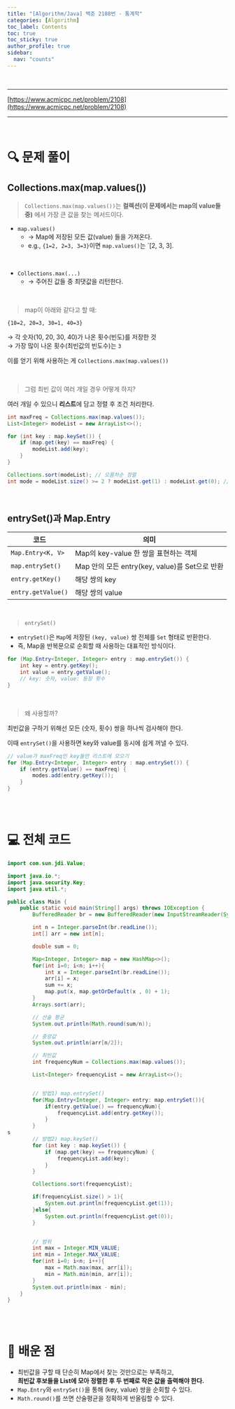 ```yaml
---
title: "[Algorithm/Java] 백준 2108번 - 통계학"
categories: [Algorithm]
toc_label: Contents
toc: true
toc_sticky: true
author_profile: true
sidebar:
  nav: "counts"
---
```


<br>

---

[https://www.acmicpc.net/problem/2108](https://www.acmicpc.net/problem/2108)

---

<br>

# 🔍 문제 풀이

## Collections.max(map.values())

> `Collections.max(map.values())`는 **컬렉션(이 문제에서는 map의 value들 중)** 에서 가장 큰 값을 찾는 메서드이다.

- `map.values()`
  - → Map에 저장된 모든 값(value) 들을 가져온다.
  - e.g., `{1=2, 2=3, 3=3}`이면 `map.values()`는 `[2, 3, 3].

<br>

- `Collections.max(...)`
  - → 주어진 값들 중 최댓값을 리턴한다.

<br>

> map이 아래와 같다고 할 때:

```
{10=2, 20=3, 30=1, 40=3}
```

→ 각 숫자(10, 20, 30, 40)가 나온 횟수(빈도)를 저장한 것<br>
→ 가장 많이 나온 횟수(최빈값의 빈도수)는 `3`

이를 얻기 위해 사용하는 게 `Collections.max(map.values())`

<br>

> 그럼 최빈 값이 여러 개일 경우 어떻게 하지?

여러 개일 수 있으니 **리스트**에 담고 정렬 후 조건 처리한다.

```java
int maxFreq = Collections.max(map.values());
List<Integer> modeList = new ArrayList<>();

for (int key : map.keySet()) {
    if (map.get(key) == maxFreq) {
        modeList.add(key);
    }
}

Collections.sort(modeList); // 오름차순 정렬
int mode = modeList.size() >= 2 ? modeList.get(1) : modeList.get(0); // 두 번째로 작은 값
```

<br>

## entrySet()과 Map.Entry

| 코드               | 의미                                           |
| ------------------ | ---------------------------------------------- |
| `Map.Entry<K, V>`  | Map의 key-value 한 쌍을 표현하는 객체          |
| `map.entrySet()`   | Map 안의 모든 entry(key, value)를 Set으로 반환 |
| `entry.getKey()`   | 해당 쌍의 key                                  |
| `entry.getValue()` | 해당 쌍의 value                                |

<br>

> `entrySet()`

- `entrySet()`은 `Map`에 저장된 `(key, value)` 쌍 전체를 `Set` 형태로 반환한다.
- 즉, Map을 반복문으로 순회할 때 사용하는 대표적인 방식이다.

```java
for (Map.Entry<Integer, Integer> entry : map.entrySet()) {
    int key = entry.getKey();
    int value = entry.getValue();
    // key: 숫자, value: 등장 횟수
}
```

<br>

> 왜 사용할까?

최빈값을 구하기 위해선 모든 (숫자, 횟수) 쌍을 하나씩 검사해야 한다.

이때 `entrySet()`을 사용하면 key와 value를 동시에 쉽게 꺼낼 수 있다.

```java
// value가 maxFreq인 key들만 리스트에 모으기
for (Map.Entry<Integer, Integer> entry : map.entrySet()) {
    if (entry.getValue() == maxFreq) {
        modes.add(entry.getKey());
    }
}
```

<br><br>

# 💻 전체 코드

```java
import com.sun.jdi.Value;

import java.io.*;
import java.security.Key;
import java.util.*;

public class Main {
    public static void main(String[] args) throws IOException {
        BufferedReader br = new BufferedReader(new InputStreamReader(System.in));

        int n = Integer.parseInt(br.readLine());
        int[] arr = new int[n];

        double sum = 0;

        Map<Integer, Integer> map = new HashMap<>();
        for(int i=0; i<n; i++){
            int x = Integer.parseInt(br.readLine());
            arr[i] = x;
            sum += x;
            map.put(x, map.getOrDefault(x , 0) + 1);
        }
        Arrays.sort(arr);

        // 산술 평균
        System.out.println(Math.round(sum/n));

        // 중앙값
        System.out.println(arr[n/2]);

        // 최빈값
        int frequencyNum = Collections.max(map.values());

        List<Integer> frequencyList = new ArrayList<>();


        // 방법1) map.entrySet()
        for(Map.Entry<Integer, Integer> entry: map.entrySet()){
            if(entry.getValue() == frequencyNum){
                frequencyList.add(entry.getKey());
            }
        }
s
        // 방법2) map.keySet()
        for (int key : map.keySet()) {
            if (map.get(key) == frequencyNum) {
                frequencyList.add(key);
            }
        }

        Collections.sort(frequencyList);

        if(frequencyList.size() > 1){
            System.out.println(frequencyList.get(1));
        }else{
            System.out.println(frequencyList.get(0));
        }


        // 범위
        int max = Integer.MIN_VALUE;
        int min = Integer.MAX_VALUE;
        for(int i=0; i<n; i++){
            max = Math.max(max, arr[i]);
            min = Math.min(min, arr[i]);
        }
        System.out.println(max - min);
    }
}
```

<br><br>

# 💭 배운 점

- 최빈값을 구할 때 단순히 Map에서 찾는 것만으로는 부족하고,  
  **최빈값 후보들을 List에 모아 정렬한 후 두 번째로 작은 값을 출력해야 한다.**
- `Map.Entry`와 `entrySet()`을 통해 (key, value) 쌍을 순회할 수 있다.
- `Math.round()`를 쓰면 산술평균을 정확하게 반올림할 수 있다.

<br>
